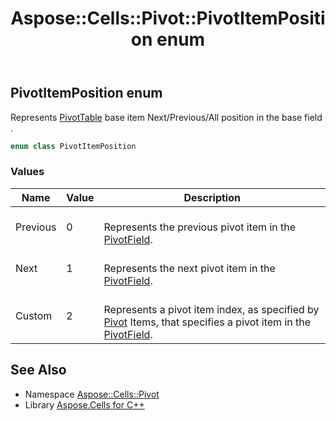 ﻿---
title: Aspose::Cells::Pivot::PivotItemPosition enum
linktitle: PivotItemPosition
second_title: Aspose.Cells for C++ API Reference
description: 'Aspose::Cells::Pivot::PivotItemPosition enum. Represents PivotTable base item Next/Previous/All position in the base field  in C++.'
type: docs
weight: 3100
url: /cpp/aspose.cells.pivot/pivotitemposition/
---
## PivotItemPosition enum


Represents [PivotTable](../pivottable/) base item Next/Previous/All position in the base field .

```cpp
enum class PivotItemPosition
```

### Values

| Name | Value | Description |
| --- | --- | --- |
| Previous | 0 | <br>Represents the previous pivot item in the [PivotField](../pivotfield/). |
| Next | 1 | <br>Represents the next pivot item in the [PivotField](../pivotfield/). |
| Custom | 2 | <br>Represents a pivot item index, as specified by [Pivot](../) Items, that specifies a pivot item in the [PivotField](../pivotfield/). |

## See Also

* Namespace [Aspose::Cells::Pivot](../)
* Library [Aspose.Cells for C++](../../)
